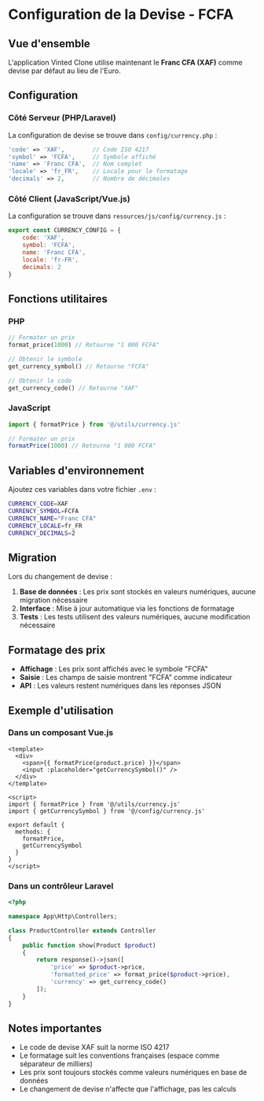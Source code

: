 # Configuration de la Devise - FCFA

## Vue d'ensemble

L'application Vinted Clone utilise maintenant le **Franc CFA (XAF)** comme devise par défaut au lieu de l'Euro.

## Configuration

### Côté Serveur (PHP/Laravel)

La configuration de devise se trouve dans `config/currency.php` :

```php
'code' => 'XAF',        // Code ISO 4217
'symbol' => 'FCFA',     // Symbole affiché
'name' => 'Franc CFA',  // Nom complet
'locale' => 'fr_FR',    // Locale pour le formatage
'decimals' => 2,        // Nombre de décimales
```

### Côté Client (JavaScript/Vue.js)

La configuration se trouve dans `resources/js/config/currency.js` :

```javascript
export const CURRENCY_CONFIG = {
    code: 'XAF',
    symbol: 'FCFA',
    name: 'Franc CFA',
    locale: 'fr-FR',
    decimals: 2
}
```

## Fonctions utilitaires

### PHP

```php
// Formater un prix
format_price(1000) // Retourne "1 000 FCFA"

// Obtenir le symbole
get_currency_symbol() // Retourne "FCFA"

// Obtenir le code
get_currency_code() // Retourne "XAF"
```

### JavaScript

```javascript
import { formatPrice } from '@/utils/currency.js'

// Formater un prix
formatPrice(1000) // Retourne "1 000 FCFA"
```

## Variables d'environnement

Ajoutez ces variables dans votre fichier `.env` :

```bash
CURRENCY_CODE=XAF
CURRENCY_SYMBOL=FCFA
CURRENCY_NAME="Franc CFA"
CURRENCY_LOCALE=fr_FR
CURRENCY_DECIMALS=2
```

## Migration

Lors du changement de devise :

1. **Base de données** : Les prix sont stockés en valeurs numériques, aucune migration nécessaire
2. **Interface** : Mise à jour automatique via les fonctions de formatage
3. **Tests** : Les tests utilisent des valeurs numériques, aucune modification nécessaire

## Formatage des prix

- **Affichage** : Les prix sont affichés avec le symbole "FCFA"
- **Saisie** : Les champs de saisie montrent "FCFA" comme indicateur
- **API** : Les valeurs restent numériques dans les réponses JSON

## Exemple d'utilisation

### Dans un composant Vue.js

```vue
<template>
  <div>
    <span>{{ formatPrice(product.price) }}</span>
    <input :placeholder="getCurrencySymbol()" />
  </div>
</template>

<script>
import { formatPrice } from '@/utils/currency.js'
import { getCurrencySymbol } from '@/config/currency.js'

export default {
  methods: {
    formatPrice,
    getCurrencySymbol
  }
}
</script>
```

### Dans un contrôleur Laravel

```php
<?php

namespace App\Http\Controllers;

class ProductController extends Controller
{
    public function show(Product $product)
    {
        return response()->json([
            'price' => $product->price,
            'formatted_price' => format_price($product->price),
            'currency' => get_currency_code()
        ]);
    }
}
```

## Notes importantes

- Le code de devise XAF suit la norme ISO 4217
- Le formatage suit les conventions françaises (espace comme séparateur de milliers)
- Les prix sont toujours stockés comme valeurs numériques en base de données
- Le changement de devise n'affecte que l'affichage, pas les calculs
